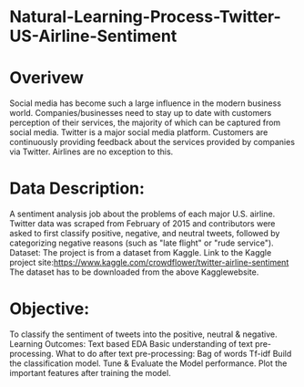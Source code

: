 # Natural-Learning-Process-Twitter-US-Airline-Sentiment

# Overivew

Social media has become such a large influence in the modern business world. Companies/businesses need to stay up to date with customers perception of their services, the majority of which can be captured from social media. Twitter is a major social media platform. Customers are continuously providing feedback about the services provided by companies via Twitter. Airlines are no exception to this.

# Data Description:
A sentiment analysis job about the problems of each major U.S. airline.
Twitter data was scraped from February of 2015 and contributors were asked to first classify positive, negative, and neutral tweets, followed by categorizing negative reasons (such as "late flight" or "rude service").
Dataset:
The project is from a dataset from Kaggle.
Link to the Kaggle project site:https://www.kaggle.com/crowdflower/twitter-airline-sentiment
The dataset has to be downloaded from the above Kagglewebsite.

# Objective:
To classify the sentiment of tweets into the positive, neutral & negative.
Learning Outcomes:
Text based EDA
Basic understanding of text pre-processing.
What to do after text pre-processing:
Bag of words
Tf-idf
Build the classification model.
Tune & Evaluate the Model performance.
Plot the important features after training the model.
